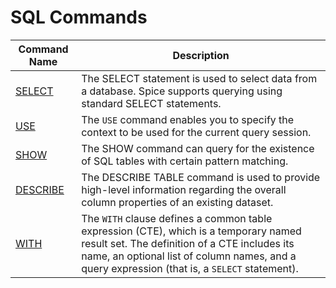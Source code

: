 # SQL Commands

| Command Name            | Description                                                                                                                                                                                                                            |
| ----------------------- | -------------------------------------------------------------------------------------------------------------------------------------------------------------------------------------------------------------------------------------- |
| [SELECT](select.md)     | The SELECT statement is used to select data from a database. Spice supports querying using standard SELECT statements.                                                                                                                 |
| [USE](use.md)           | The `USE` command enables you to specify the context to be used for the current query session.                                                                                                                                         |
| [SHOW](show.md)         | The SHOW command can query for the existence of SQL tables with certain pattern matching.                                                                                                                                              |
| [DESCRIBE](describe.md) | The DESCRIBE TABLE command is used to provide high-level information regarding the overall column properties of an existing dataset.                                                                                                   |
| [WITH](with.md)         | The `WITH` clause defines a common table expression (CTE), which is a temporary named result set. The definition of a CTE includes its name, an optional list of column names, and a query expression (that is, a `SELECT` statement). |
